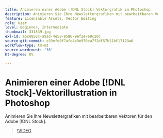 ```yaml
---
title: Animieren einer Adobe [!DNL Stock] Vektorgrafik in Photoshop
description: Animieren Sie Ihre Newslettergrafiken mit bearbeitbaren Vektoren für Adobe [!DNL Stock]
feature: Licensable Assets, Vector Editing
role: User
level: Beginner, Intermediate
thumbnail: 331839.jpg
exl-id: a5ce850c-a9ad-4e58-8586-9ef2e7e9c20c
source-git-commit: e39efe0f7afc4e3e970ea7f2df57b51bf17123a6
workflow-type: tm+mt
source-wordcount: '36'
ht-degree: 0%

---
```


# Animieren einer Adobe [!DNL Stock]-Vektorillustration in Photoshop

Animieren Sie Ihre Newslettergrafiken mit bearbeitbaren Vektoren für den Adobe [!DNL Stock].

>[!VIDEO](https://video.tv.adobe.com/v/331839?hidetitle=true)
